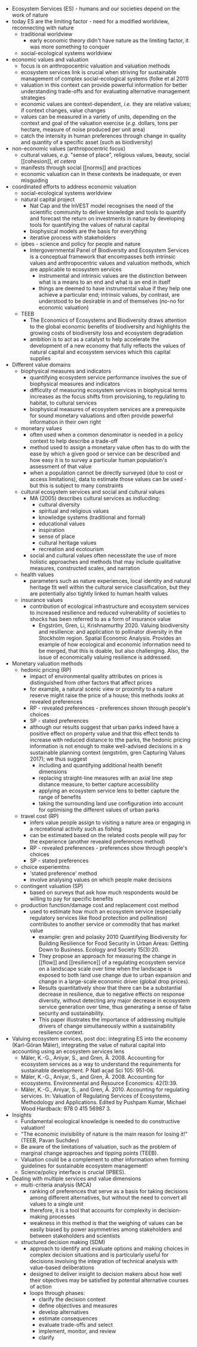 - Ecosystem Services (ES) - humans and our societies depend on the work of nature
- today ES are the limiting factor - need for a modified worldview, reconnecting with nature
	- traditional worldview
		- early economic theory didn't have nature as the limiting factor, it was more something to conquer
	- social-ecological systems worldview
- economic values and valuation
	- focus is on anthropocentric valuation and valuation methods
	- ecosystem services link is crucial when striving for sustainable management of complex social-ecological systems (folke et al 2011)
	- valuation in this context can provide powerful information for better understanding trade-offs and for evaluating alternative management strategies
	- economic values are context-dependent, _i.e._ they are relative values; if context changes, value changes
	- values can be measured in a variety of units, depending on the context and goal of the valuation exercise (_e.g_. dollars, tons per hectare, measure of noise produced per unit area)
	- catch the intensity in human preferences through change in quality and quantity of a specific asset (such as biodiversity)
- non-economic values (anthropocentric focus)
	- cultural values, _e.g._ "sense of place", religious values, beauty, social [[cohesion]], _et cetera_
	- manifests through social [[norms]] and practices
	- economic valuation can in these contexts be inadequate, or even misguiding
- coordinated efforts to address economic valuation
	- social-ecological systems worldview
	- natural capital project
		- Nat Cap and the InVEST model recognises the need of the scientific community to deliver knowledge and tools to quantify and forecast the return on investments in nature by developing tools for quantifying the values of natural capital
		- biophysical models are the basis for everything
		- iterative process with stakeholders
	- ipbes - science and policy for people and nature
		- Intergovernmental Panel of Biodiversity and Ecosystem Services is a conceptual framework that encompasses both intrinsic values and anthropocentric values and valuation methods, which are applicable to ecosystem services
			- instrumental and intrinsic values are the distinction between what is a means to an end and what is an end in itself
			- things are deemed to have instrumental value if they help one achieve a particular end; intrinsic values, by contrast, are understood to be desirable in and of themselves (no-no for economic valuation)
	- TEEB
		- The Economics of Ecosystems and Biodiversity draws attention to the global economic benefits of biodiversity and highlights the growing costs of biodiversity loss and ecosystem degradation
		- ambition is to act as a catalyst to help accelerate the development of a new economy that fully reflects the values of natural capital and ecosystem services which this capital supplies
- Different value domains
	- biophysical measures and indicators
		- quantifying ecosystem service performance involves the sue of biophysical measures and indicators
		- difficulty of measuring ecosystem services in biophysical terms increases as the focus shifts from provisioning, to regulating to habitat, to cultural services
		- biophysical measures of ecosystem services are a prerequisite for sound monetary valuations and often provide powerful information in their own right
	- monetary values
		- often used when a common denominator is needed in a policy context to help describe a trade-off
		- method used to assign a monetary value often has to do with the ease by which a given good or service can be described and how easy it is to survey a particular human population's assessment of that value
		- when a population cannot be directly surveyed (due to cost or access limitations), data to estimate those values can be used - but this is subject to many constraints
	- cultural ecosystem services and social and cultural values
		- MA (2005) describes cultural services as indlucding:
			- cultural diversity
			- spiritual and religious values
			- knowledge systems (traditional and formal)
			- educational values
			- inspiration
			- sense of place
			- cultural heritage values
			- recreation and ecotourism
		- social and cultural values often necessitate the use of more holistic approaches and methods that may include qualitative measures, constructed scales, and narration
	- health values
		- parameters such as nature experiences, local identity and natural heritage fit well within the cultural service classification, but they are potentially also tightly linked to human health values
	- insurance values
		- contribution of ecological infrastructure and ecosystem services to increased resilience and reduced vulnerability of societies to shocks has been referred to as a form of insurance value
			- Engström, Gren, Li, Krishnamurthy 2020. Valuing biodiversity and resilience: and application to pollinator diversity in the Stockholm region. Spatial Economic Analysis. Provides an example of how ecological and economic information need to be merged, that this is doable, but also challenging. Also, the issue of economically valuing resilience is addressed.
- Monetary valuation methods
	- hedonic pricing (RP)
		- impact of environmental quality attributes on prices is distinguished from other factors that affect prices
		- for example, a natural scenic view or proximity to a nature reserve might raise the price of a house; this methods looks at revealed preferences
		- RP - revealed preferences - preferences shown through people's choices
		- SP - stated preferences
		- although our results suggest that urban parks indeed have a positive effect on property value and that this effect tends to increase with reduced distance to tthe parks, the hedonic pricing information is not enough to make well-advised decisions in a sustainable planning context (engström, gren  Capturing Values 2017); we thus suggest
			- including and quantifying additional health benefit dimensions
			- replacing straight-line measures with an axial line step distance measure, to better capture accessibility
			- applying an ecosystem service lens to better capture the range of benefits
			- taking the surrounding land use configuration into account for optimising the different values of urban parks
	- travel cost (RP)
		- infers value people assign to visiting a nature area or engaging in a recreational activity such as fishing
		- can be estimated based on the related costs people will pay for the experience (another revealed preferences method)
		- RP - revealed preferences - preferences show through people's choices
		- SP - stated preferences
	- choice experiemtns
		- 'stated preference' method
		- involve analysing values on which people make decisions
	- contingent valuation (SP)
		- based on surveys that ask how much respondents would be willing to pay for specific benefits
	- production function/damage cost and replacement cost method
		- used to estimate how much an ecosystem service (especially regulatory services like flood protection and pollination) contributes to another service or commodity that has market value
			- example: gren and polasky 2010 Quantifying Biodiversity for Building Resilience for Food Security in Urban Areas: Getting Down to Business. Ecology and Society 15(3):20.
			- They propose an approach for measuring the change in [[flow]] and [[resilience]] of a regulating ecosystem service on a landscape scale over time when the landscape is exposed to both land use change due to urban expansion and change in a large-scale economic driver (global drop prices).
			- Results quantitatively show that there can be a substantial decrease in resilience, due to negative effects on response diversity, without detecting any major decrease in ecosystem service generation over time, thus generating a sense of false security and sustainability.
			- This paper illustrates the importance of addressing multiple drivers of change simultaneously within a sustainability resilience context.
- Valuing ecosystem services, post doc: integrating ES into the economy (Karl-Göran Mäler), integrating the value of natural capital into accounting using an ecosystem services lens
	- Mäler, K.-G., Aniyar, S., and Gren, Å. 2008. Accounting for ecosystem services as a way to understand the requirements for sustainable development. P Natl acad Sci 105: 951-06.
	- Mäler, K.-G., Aniyar, S., and Gren, Å. 2008. Accounting for ecosystems. Environmental and Resource Economics: 42(1):39.
	- Mäler, K.-G., Aniyar, S., and Gren, Å. 2010. Accounting for regulating services. In: Valuation of Regulating Services of Ecosystems, Methodology and Applications. Edited by Pushpam Kumar, Michael Wood Hardback: 978 0 415 56987 3.
- Insights
	- Fundamental ecological knowledge is needed to do constructive valuation!
	- "The economic invisibility of nature is the main reason for losing it!" (TEEB, Pavan Suchdev)
	- Be aware of the limitations of valuation, such as the problem of marginal change approaches and tipping points (TEEB).
	- Valuation could be a complement to other information when forming guidelines for sustainable ecosystem management!
	- Science/policy interface is crucial (IPBES).
- Dealing with multiple services and value dimensions
	- multi-criteria analysis (MCA)
		- ranking of preferences that serve as a basis for taking decisions among different alternatives, but without the need to convert all values to a single unit
		- therefore, it is a tool that accounts for complexity in decision-making processes
		- weakness in this method is that the weighing of values can be easily biased by power asymmetries among stakeholders and between stakeholders and scientists
	- structured decision making (SDM)
		- approach to identify and evaluate options and making choices in complex decision situations and is particularly useful for decisions involving the integration of technical analysis with value-based deliberations
		- designed to deliver insight to decision makers about how well their objectives may be satisfied by potential alternative courses of action
		- loops through phases:
			- clarify the decision context
			- define objectives and measures
			- develop alternatives
			- estimate consequences
			- evaluate trade-offs and select
			- implement, monitor, and review
			- clarify